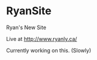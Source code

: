 RyanSite
========

Ryan's New Site

Live at http://www.ryanly.ca/

Currently working on this. (Slowly)
